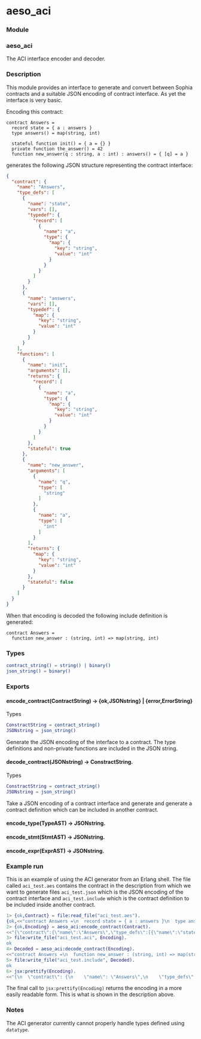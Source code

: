 # aeso_aci

### Module

### aeso_aci

The ACI interface encoder and decoder.

### Description

This module provides an interface to generate and convert between
Sophia contracts and a suitable JSON encoding of contract
interface. As yet the interface is very basic.

Encoding this contract:

```
contract Answers =
  record state = { a : answers }
  type answers() = map(string, int)

  stateful function init() = { a = {} }
  private function the_answer() = 42
  function new_answer(q : string, a : int) : answers() = { [q] = a }
```

generates the following JSON structure representing the contract interface:


``` json
{
  "contract": {
    "name": "Answers",
    "type_defs": [
      {
        "name": "state",
        "vars": [],
        "typedef": {
          "record": [
            {
              "name": "a",
              "type": {
                "map": {
                  "key": "string",
                  "value": "int"
                }
              }
            }
          ]
        }
      },
      {
        "name": "answers",
        "vars": [],
        "typedef": {
          "map": {
            "key": "string",
            "value": "int"
          }
        }
      }
    ],
    "functions": [
      {
        "name": "init",
        "arguments": [],
        "returns": {
          "record": [
            {
              "name": "a",
              "type": {
                "map": {
                  "key": "string",
                  "value": "int"
                }
              }
            }
          ]
        },
        "stateful": true
      },
      {
        "name": "new_answer",
        "arguments": [
          {
            "name": "q",
            "type": [
              "string"
            ]
          },
          {
            "name": "a",
            "type": [
              "int"
            ]
          }
        ],
        "returns": {
          "map": {
            "key": "string",
            "value": "int"
          }
        },
        "stateful": false
      }
    ]
  }
}
```

When that encoding is decoded the following include definition is generated:

```
contract Answers =
  function new_answer : (string, int) => map(string, int)
```

### Types
``` erlang
contract_string() = string() | binary()
json_string() = binary()
```

### Exports

#### encode_contract(ContractString) -> {ok,JSONstring} | {error,ErrorString}

Types

``` erlang
ConstractString = contract_string()
JSONstring = json_string()
```

Generate the JSON encoding of the interface to a contract. The type definitions and non-private functions are included in the JSON string.

#### decode_contract(JSONstring) -> ConstractString.

Types

``` erlang
ConstractString = contract_string()
JSONstring = json_string()
```

Take a JSON encoding of a contract interface and generate and generate a contract definition which can be included in another contract.

#### encode_type(TypeAST) -> JSONstring.

#### encode_stmt(StmtAST) -> JSONstring.

#### encode_expr(ExprAST) -> JSONstring.

### Example run

This is an example of using the ACI generator from an Erlang shell. The file called `aci_test.aes` contains the contract in the description from which we want to generate files `aci_test.json` which is the JSON encoding of the contract interface and `aci_test.include` which is the contract definition to be included inside another contract.

``` erlang
1> {ok,Contract} = file:read_file("aci_test.aes").
{ok,<<"contract Answers =\n  record state = { a : answers }\n  type answers() = map(string, int)\n\n  stateful function"...>>}
2> {ok,Encoding} = aeso_aci:encode_contract(Contract).
<<"{\"contract\":{\"name\":\"Answers\",\"type_defs\":[{\"name\":\"state\",\"vars\":[],\"typedef\":\"{a : map(string,int)}\"},{\"name\":\"ans"...>>
3> file:write_file("aci_test.aci", Encoding).
ok
4> Decoded = aeso_aci:decode_contract(Encoding).
<<"contract Answers =\n  function new_answer : (string, int) => map(string, int)\n">>
5> file:write_file("aci_test.include", Decoded).
ok
6> jsx:prettify(Encoding).
<<"{\n  \"contract\": {\n    \"name\": \"Answers\",\n    \"type_defs\": [\n      {\n        \"name\": \"state\",\n        \"vars\": [],\n   "...>>
```

The final call to `jsx:prettify(Encoding)` returns the encoding in a
more easily readable form. This is what is shown in the description
above.

### Notes

The ACI generator currently cannot properly handle types defined using `datatype`.
